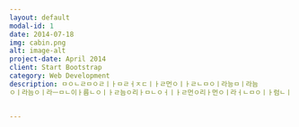 ```yaml
---
layout: default
modal-id: 1
date: 2014-07-18
img: cabin.png
alt: image-alt
project-date: April 2014
client: Start Bootstrap
category: Web Development
description: ㅁㅇㄴㄹㅁㅇㄹㅣㅏㅁㄹㅓㅈㄷㅣㅏㄹ먼ㅇㅣㅏㄹㄴㅁㅇㅣ라능ㅁㅣ라늠
ㅇㅣ라늠ㅇㅣ라ㅡㅁㄴ이ㅏ름ㄴㅇㅣㅏㄹ늠ㅇ리ㅏㅁㄴㅇㅓㅣㅏㄹ먼ㅇ리ㅏ먼ㅇㅣ라ㅓㄴㅁㅇㅣㅏ럼ㄴㅣ아러미나ㅇ러ㅣㅏㄴㅁ어리ㅏㄴㅁㅇㅓ리ㅏㄴㅇㅁ러ㅣㅏㅁㄴㅇ러ㅣㅏㄴㅁㅇ러ㅣ남어리ㅏㄴ머ㅇㄹㅣ나ㅓㅇㅁㄹㅣㅏ넘ㅇ리ㅏ넘ㅇㅣㄹㅏ먼ㅇㅣㅏ뤼ㅏ퍼루피ㅏㅓㄷㄹㅟㅏㅓㅇㄴ푸ㅏㅋㅊ푸ㅡ,ㄹㅇㅡㅁㄹㅣ나퍼ㅣㅏㅋㅓㅣㄷ맒ㅇㄴㄹㅁㄴㅇㄹㅁㅎㅁㅇㄹㅎㅁㅇㄹㅎㅁㅇㄹㅎㅇㅁㄹㅎㅁㅇㄹㅎㅁㅇㄴㄹ


---
```



